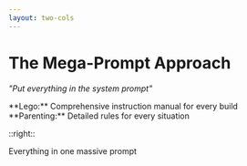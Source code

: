 ```yaml
---
layout: two-cols
---
```


# The Mega-Prompt Approach
*"Put everything in the system prompt"*

<div class="mt-8">
<div class="i-uim-cube text-2xl text-blue-500 inline mr-2"></div> **Lego:** Comprehensive instruction manual for every build

<div class="mt-4">
<div class="i-uim-users-alt text-2xl text-green-500 inline mr-2"></div> **Parenting:** Detailed rules for every situation
</div>
</div>

::right::

<div class="text-center">
<div class="i-uim-file-alt text-8xl text-orange-500 mx-auto mb-4"></div>
<div class="text-sm text-gray-600">Everything in one massive prompt</div>
</div>

<!--
The mega-prompt approach made perfect sense for early LLMs. Like giving a new Lego builder a comprehensive instruction manual, or writing detailed household rules for young children.

When LLMs needed explicit guidance for every scenario, packing everything into a massive system prompt - coding standards, architecture principles, deployment processes - was the logical solution.

**When it worked well:** Early LLMs that needed detailed instructions
**Current considerations:** Can cause information overload with mature LLMs, but still valuable for specific, well-defined scenarios
-->
